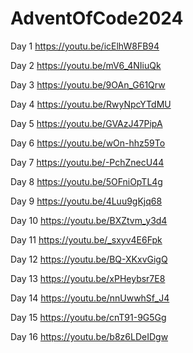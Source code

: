 # AdventOfCode2024

Day 1 https://youtu.be/icElhW8FB94

Day 2 https://youtu.be/mV6_4NIiuQk

Day 3 https://youtu.be/9OAn_G61Qrw

Day 4 https://youtu.be/RwyNpcYTdMU

Day 5 https://youtu.be/GVAzJ47PipA

Day 6 https://youtu.be/wOn-hhz59To

Day 7 https://youtu.be/-PchZnecU44

Day 8 https://youtu.be/5OFniOpTL4g

Day 9 https://youtu.be/4Luu9gKjq68

Day 10 https://youtu.be/BXZtvm_y3d4

Day 11 https://youtu.be/_sxyv4E6Fpk

Day 12 https://youtu.be/BQ-XKxvGigQ

Day 13 https://youtu.be/xPHeybsr7E8

Day 14 https://youtu.be/nnUwwhSf_J4

Day 15 https://youtu.be/cnT91-9G5Gg

Day 16 https://youtu.be/b8z6LDeIDgw

